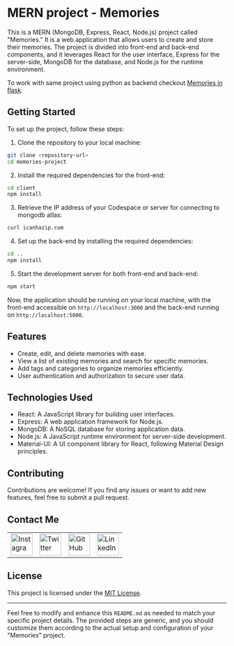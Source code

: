 # MERN project - Memories

This is a MERN (MongoDB, Express, React, Node.js) project called "Memories." It is a web application that allows users to create and store their memories. The project is divided into front-end and back-end components, and it leverages React for the user interface, Express for the server-side, MongoDB for the database, and Node.js for the runtime environment.

To work with same project using python as backend checkout [Memories in flask](https://github.com/realsanjeev/Memories-flask-api-project).
## Getting Started

To set up the project, follow these steps:

1. Clone the repository to your local machine:

```bash
git clone <repository-url>
cd memories-project
```

2. Install the required dependencies for the front-end:

```bash
cd client
npm install
```


3. Retrieve the IP address of your Codespace or server for connecting to mongodb atlas:

```bash
curl icanhazip.com
```


4. Set up the back-end by installing the required dependencies:

```bash
cd ..
npm install
```

5. Start the development server for both front-end and back-end:

```bash
npm start
```

Now, the application should be running on your local machine, with the front-end accessible on `http://localhost:3000` and the back-end running on `http://localhost:5000`.

## Features

- Create, edit, and delete memories with ease.
- View a list of existing memories and search for specific memories.
- Add tags and categories to organize memories efficiently.
- User authentication and authorization to secure user data.

## Technologies Used

- React: A JavaScript library for building user interfaces.
- Express: A web application framework for Node.js.
- MongoDB: A NoSQL database for storing application data.
- Node.js: A JavaScript runtime environment for server-side development.
- Material-UI: A UI component library for React, following Material Design principles.

## Contributing

Contributions are welcome! If you find any issues or want to add new features, feel free to submit a pull request.

## Contact Me

<table>
  <tr>
    <td><img src="https://github.com/realsanjeev/protfolio/blob/main/src/assets/images/instagram.png" alt="Instagram" width="50" height="50"></td>
    <td><img src="https://github.com/realsanjeev/protfolio/blob/main/src/assets/images/twitter.png" alt="Twitter" width="50" height="50"></td>
    <td><img src="https://github.com/realsanjeev/protfolio/blob/main/src/assets/images/github.png" alt="GitHub" width="50" height="50"></td>
    <td><img src="https://github.com/realsanjeev/protfolio/blob/main/src/assets/images/linkedin-logo.png" alt="LinkedIn" width="50" height="50"></td>
  </tr>
</table>

## License

This project is licensed under the [MIT License](LICENSE).

---

Feel free to modify and enhance this `README.md` as needed to match your specific project details. The provided steps are generic, and you should customize them according to the actual setup and configuration of your "Memories" project.
